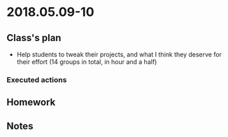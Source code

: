 # 2018.05.09-10 #

## Class's plan ##
- Help students to tweak their projects, and what I think they deserve for their effort
  (14 groups in total, in hour and a half)

### Executed actions ##

## Homework ##

## Notes ##
